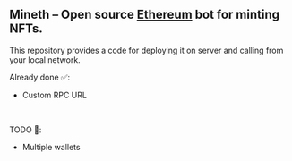 ## Mineth – Open source [Ethereum](https://ethereum.org/) bot for minting NFTs.

This repository provides a code for deploying it on server and calling from your local network.

Already done ✅:
  - Custom RPC URL
  
<br>

TODO 📝:
  - Multiple wallets
